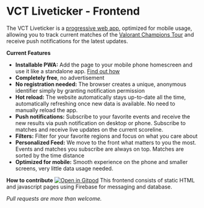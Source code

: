 # VCT Liveticker - Frontend

The VCT Liveticker is a [progressive web app](https://en.wikipedia.org/wiki/Progressive_web_application), optimized for mobile usage, 
allowing you to track current matches of the [Valorant Champions Tour](https://www.vct.gg/) and receive push notifications for the latest updates.

**Current Features**
* **Installable PWA:** Add the page to your mobile phone homescreen and use it like a standalone app. [Find out how](https://browserhow.com/how-to-add-to-home-screen-shortcut-links-with-chrome-android/)
* **Completely free**, no advertisement
* **No registration needed:** The browser creates a unique, anonymous identifier simply by granting notification permission
* **Hot reload:** The website automatically stays up-to-date all the time, automatically refreshing once new data is available. No need to manually reload the app.
* **Push notifications:** Subscribe to your favorite events and receive the new results via push notification on desktop or phone. Subscribe to matches and receive live updates on the current scoreline.
* **Filters:** Filter for your favorite regions and focus on what you care about
* **Personalized Feed:** We move to the front what matters to you the most. Events and matches you subscribe are always on top. Matches are sorted by the time distance 
* **Optimized for mobile:** Smooth experience on the phone and smaller screens, very little data usage needed.

**How to contribute**
[![Open in Gitpod](https://gitpod.io/button/open-in-gitpod.svg)](https://gitpod.io/#https://github.com/JamesCullum/vct-liveticker)
This frontend consists of static HTML and javascript pages using Firebase for messaging and database.

*Pull requests are more than welcome.*


